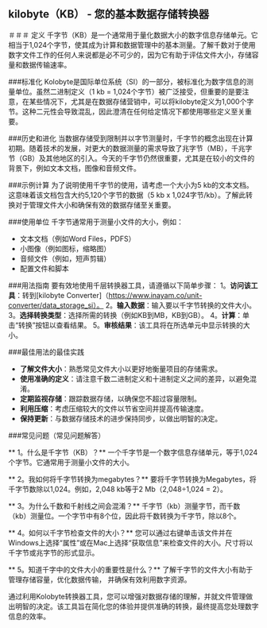 ## kilobyte（KB） - 您的基本数据存储转换器

＃＃＃ 定义
千字节（KB）是一个通常用于量化数据大小的数字信息存储单元。它相当于1,024个字节，使其成为计算和数据管理中的基本测量。了解千数对于使用数字文件工作的任何人来说都是必不可少的，因为它有助于评估文件大小，存储容量和数据传输速率。

###标准化
Kolobyte是国际单位系统（SI）的一部分，被标准化为数字信息的测量单位。虽然二进制定义（1 kb = 1,024个字节）被广泛接受，但重要的是要注意，在某些情况下，尤其是在数据存储营销中，可以将kilobyte定义为1,000个字节。这种二元性会导致混乱，因此澄清在任何给定情况下都使用哪些定义至关重要。

###历史和进化
当数据存储受到限制并以字节测量时，千字节的概念出现在计算初期。随着技术的发展，对更大的数据测量的需求导致了兆字节（MB），千兆字节（GB）及其他地区的引入。今天的千字节仍然很重要，尤其是在较小的文件的背景下，例如文本文档，图像和音频文件。

###示例计算
为了说明使用千字节的使用，请考虑一个大小为5 kb的文本文档。这意味着该文档包含大约5,120个字节的数据（5 kb x 1,024字节/kb）。了解此转换对于管理文件大小和确保有效的数据存储至关重要。

###使用单位
千字节通常用于测量小文件的大小，例如：
- 文本文档（例如Word Files，PDFS）
- 小图像（例如图标，缩略图）
- 音频文件（例如，短声剪辑）
- 配置文件和脚本

###用法指南
要有效地使用千层转换器工具，请遵循以下简单步骤：
1。**访问该工具**：转到[kilobyte Converter]（https://www.inayam.co/unit-converter/data_storage_si）。
2。**输入数据**：输入要以千字节转换的文件大小。
3。**选择转换类型**：选择所需的转换（例如KB到MB，KB到GB）。
4。**计算**：单击“转换”按钮以查看结果。
5。**审核结果**：该工具将在所选单元中显示转换的大小。

###最佳用法的最佳实践
-  **了解文件大小**：熟悉常见文件大小以更好地衡量项目的存储需求。
-  **使用准确的定义**：请注意千数二进制定义和十进制定义之间的差异，以避免混淆。
-  **定期监视存储**：跟踪数据存储，以确保您不超过容量限制。
-  **利用压缩**：考虑压缩较大的文件以节省空间并提高传输速度。
-  **保持更新**：与数据存储技术的进步保持同步，以做出明智的决定。

###常见问题（常见问题解答）

** 1。什么是千字节（KB）？**
一个千字节是一个数字信息存储单元，等于1,024个字节。它通常用于测量小文件的大小。

** 2。我如何将千字节转换为megabytes？**
要将千字节转换为Megabytes，将千字节数除以1,024。例如，2,048 kb等于2 Mb（2,048÷1,024 = 2）。

** 3。为什么千数和千射线之间会混淆？**
千字节（kb）测量字节，而千数（kb）测量位。一个字节中有8个位，因此将千数转换为千字节，除以8个。

** 4。如何以千字节检查文件的大小？**
您可以通过右键单击该文件并在Windows上选择“属性”或在Mac上选择“获取信息”来检查文件的大小。尺寸将以千字节或兆字节的形式显示。

** 5。知道千字中的文件大小的重要性是什么？**
了解千字节的文件大小有助于管理存储容量，优化数据传输， 并确保有效利用数字资源。

通过利用Kolobyte转换器工具，您可以增强对数据存储的理解，并就文件管理做出明智的决定。该工具旨在简化您的体验并提供准确的转换，最终提高您处理数字信息的效率。